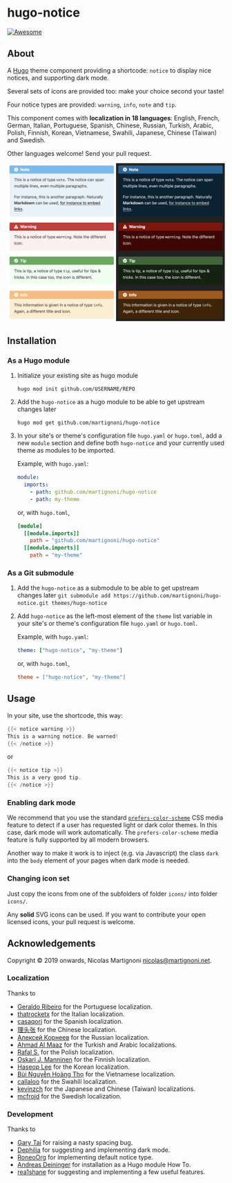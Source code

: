 # hugo-notice

[![Awesome](https://awesome.re/badge.svg)](https://github.com/budparr/awesome-hugo)

## About

A [Hugo](https://gohugo.io) theme component providing a shortcode: `notice` to display nice notices, and supporting dark mode.

Several sets of icons are provided too: make your choice second your taste!

Four notice types are provided: `warning`, `info`, `note` and `tip`.

This component comes with __localization in 18 languages__: English, French, German, Italian, Portuguese, Spanish, Chinese, Russian, Turkish, Arabic, Polish, Finnish, Korean, Vietnamese, Swahili, Japanese, Chinese (Taiwan) and Swedish.

Other languages welcome! Send your pull request.

![Screenshot](screenshot.png)

## Installation

### As a Hugo module

1. Initialize your existing site as hugo module

    ```shell
    hugo mod init github.com/USERNAME/REPO
    ```

2. Add the `hugo-notice` as a hugo module to be able to get upstream changes later

    ```shell
    hugo mod get github.com/martignoni/hugo-notice
    ```

3. In your site's or theme's configuration file `hugo.yaml` or `hugo.toml`, add a new `module` section and define both `hugo-notice` and your currently used theme as modules to be imported.

    Example, with `hugo.yaml`:
    ```yaml
    module:
      imports:
        - path: github.com/martignoni/hugo-notice
        - path: my-theme
    ```
    or, with `hugo.toml`,
    ```toml
    [module]
      [[module.imports]]
        path = "github.com/martignoni/hugo-notice"
      [[module.imports]]
        path = "my-theme"
    ```

### As a Git submodule

1. Add the `hugo-notice` as a submodule to be able to get upstream changes later `git submodule add https://github.com/martignoni/hugo-notice.git themes/hugo-notice`

2. Add `hugo-notice` as the left-most element of the `theme` list variable in your site's or theme's configuration file `hugo.yaml` or `hugo.toml`.

   Example, with `hugo.yaml`:
    ```yaml
    theme: ["hugo-notice", "my-theme"]
    ```
    or, with `hugo.toml`,
    ```toml
    theme = ["hugo-notice", "my-theme"]
    ```
## Usage

In your site, use the shortcode, this way:
```go
{{< notice warning >}}
This is a warning notice. Be warned!
{{< /notice >}}
```
or
```go
{{< notice tip >}}
This is a very good tip.
{{< /notice >}}
```

### Enabling dark mode

We recommend that you use the standard [`prefers-color-scheme`](https://developer.mozilla.org/en-US/docs/Web/CSS/@media/prefers-color-scheme) CSS media feature to detect if a user has requested light or dark color themes. In this case, dark mode will work automatically. The `prefers-color-scheme` media feature is fully supported by all modern browsers.

Another way to make it work is to inject (e.g. via Javascript) the class `dark` into the `body` element of your pages when dark mode is needed.

### Changing icon set

Just copy the icons from one of the subfolders of folder `icons/` into folder `icons/`.

Any __solid__ SVG icons can be used. If you want to contribute your open licensed icons, your pull request is welcome.

## Acknowledgements

Copyright © 2019 onwards, Nicolas Martignoni nicolas@martignoni.net.

### Localization

Thanks to
- [Geraldo Ribeiro](https://github.com/geraldolsribeiro) for the Portuguese localization.
- [thatrocketx](https://github.com/thatrocketx) for the Italian localization.
- [casaqori](https://github.com/casaqori) for the Spanish localization.
- [理头张](https://github.com/qidongz) for the Chinese localization.
- [Алексей Корнеев](https://github.com/korney4eg) for the Russian localization.
- [Ahmad Al Maaz](https://github.com/Music47ell) for the Turkish and Arabic localizations.
- [Rafal S.](https://github.com/sulik76) for the Polish localization.
- [Oskari J. Manninen](https://github.com/x7Gv) for the Finnish localization.
- [Haseop Lee](https://github.com/haservi) for the Korean localization.
- [Bùi Nguyễn Hoàng Thọ](https://discourse.gohugo.io/u/hoangtho97/summary) for the Vietnamese localization.
- [callaloo](https://github.com/callaloo) for the Swahili localization.
- [kevinzch](https://github.com/kevinzch) for the Japanese and Chinese (Taiwan) localizations.
- [mcfrojd](https://github.com/mcfrojd) for the Swedish localization.

### Development

Thanks to
- [Gary Tai](https://github.com/gary-tai) for raising a nasty spacing bug.
- [Dephilia](https://github.com/Dephilia) for suggesting and implementing dark mode.
- [RoneoOrg](https://github.com/RoneoOrg) for implementing default notice type.
- [Andreas Deininger](https://github.com/deining) for installation as a Hugo module How To.
- [rea1shane](https://github.com/rea1shane) for suggesting and implementing a few useful features.
